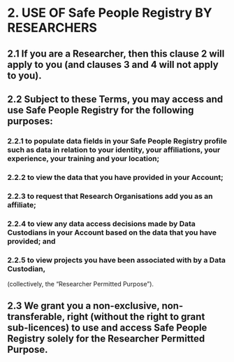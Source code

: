 # 2. USE OF Safe People Registry BY RESEARCHERS

## 2.1 If you are a Researcher, then this clause 2 will apply to you (and clauses 3 and 4 will not apply to you).

## 2.2 Subject to these Terms, you may access and use Safe People Registry for the following purposes:

### 2.2.1 to populate data fields in your Safe People Registry profile such as data in relation to your identity, your affiliations, your experience, your training and your location;

### 2.2.2 to view the data that you have provided in your Account;

### 2.2.3 to request that Research Organisations add you as an affiliate;

### 2.2.4 to view any data access decisions made by Data Custodians in your Account based on the data that you have provided; and

### 2.2.5 to view projects you have been associated with by a Data Custodian,

(collectively, the “Researcher Permitted Purpose”).

## 2.3 We grant you a non-exclusive, non-transferable, right (without the right to grant sub-licences) to use and access Safe People Registry solely for the Researcher Permitted Purpose.
